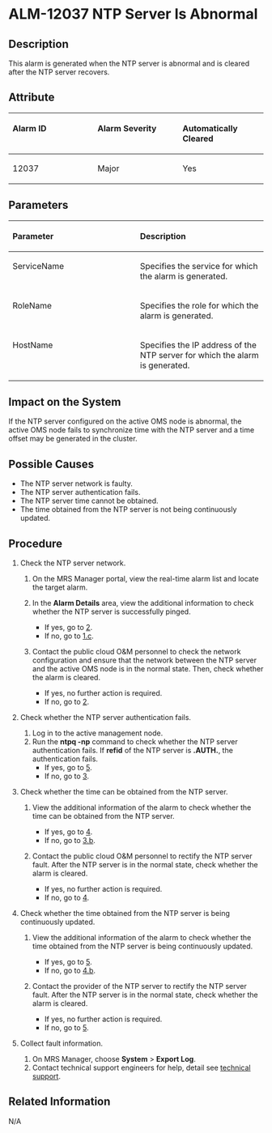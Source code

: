 # ALM-12037 NTP Server Is Abnormal<a name="EN-US_TOPIC_0125375613"></a>

## Description<a name="s3eceb87d615a4e4b80fcbbb4745254c1"></a>

This alarm is generated when the NTP server is abnormal and is cleared after the NTP server recovers.

## Attribute<a name="sa492b5e1f4b44093a91faaef801a37c7"></a>

<a name="t5edc43e3974f41219b36c8e7bb08a005"></a>
<table><thead align="left"><tr id="r5fc4e6bb37fa4f11a97769fb412f1fc6"><th class="cellrowborder" valign="top" width="33.33333333333333%" id="mcps1.1.4.1.1"><p id="acbcb5147e04446fd81be5d4652006b97"><a name="acbcb5147e04446fd81be5d4652006b97"></a><a name="acbcb5147e04446fd81be5d4652006b97"></a><strong id="af6ec458325dd4a57871518a3902a60d3"><a name="af6ec458325dd4a57871518a3902a60d3"></a><a name="af6ec458325dd4a57871518a3902a60d3"></a>Alarm ID</strong></p>
</th>
<th class="cellrowborder" valign="top" width="33.33333333333333%" id="mcps1.1.4.1.2"><p id="a56b7375ad01e478985b455f4d8e034be"><a name="a56b7375ad01e478985b455f4d8e034be"></a><a name="a56b7375ad01e478985b455f4d8e034be"></a><strong id="af147d7879ccd42a58edf1c2382afcbb6"><a name="af147d7879ccd42a58edf1c2382afcbb6"></a><a name="af147d7879ccd42a58edf1c2382afcbb6"></a>Alarm Severity</strong></p>
</th>
<th class="cellrowborder" valign="top" width="33.33333333333333%" id="mcps1.1.4.1.3"><p id="aad8a69d35e0e459288b4241abbbfa137"><a name="aad8a69d35e0e459288b4241abbbfa137"></a><a name="aad8a69d35e0e459288b4241abbbfa137"></a><strong id="a295798011550460f9c5d4152f114372e"><a name="a295798011550460f9c5d4152f114372e"></a><a name="a295798011550460f9c5d4152f114372e"></a>Automatically Cleared</strong></p>
</th>
</tr>
</thead>
<tbody><tr id="r74e986d4ed4b4e948ad4124a0ff15edc"><td class="cellrowborder" valign="top" width="33.33333333333333%" headers="mcps1.1.4.1.1 "><p id="ad11c398616cc4554938b685b9b30fdca"><a name="ad11c398616cc4554938b685b9b30fdca"></a><a name="ad11c398616cc4554938b685b9b30fdca"></a>12037</p>
</td>
<td class="cellrowborder" valign="top" width="33.33333333333333%" headers="mcps1.1.4.1.2 "><p id="a84250f20c7c04f338cff73422e9f364b"><a name="a84250f20c7c04f338cff73422e9f364b"></a><a name="a84250f20c7c04f338cff73422e9f364b"></a>Major</p>
</td>
<td class="cellrowborder" valign="top" width="33.33333333333333%" headers="mcps1.1.4.1.3 "><p id="a840fb1b1a93c4e059b6d4fa509b50329"><a name="a840fb1b1a93c4e059b6d4fa509b50329"></a><a name="a840fb1b1a93c4e059b6d4fa509b50329"></a>Yes</p>
</td>
</tr>
</tbody>
</table>

## Parameters<a name="s3de6431482be4b4094ec0535330d9b84"></a>

<a name="t73254d89082943db86feb611ae2ddbc5"></a>
<table><thead align="left"><tr id="r67d8fc13e7614232af4c53ef317cb9ca"><th class="cellrowborder" valign="top" width="50%" id="mcps1.1.3.1.1"><p id="af7b286bf3b714596a0b0a2fa7445852f"><a name="af7b286bf3b714596a0b0a2fa7445852f"></a><a name="af7b286bf3b714596a0b0a2fa7445852f"></a><strong id="a9a870b3e54ff4f8fb9bb9f562a4c3441"><a name="a9a870b3e54ff4f8fb9bb9f562a4c3441"></a><a name="a9a870b3e54ff4f8fb9bb9f562a4c3441"></a>Parameter</strong></p>
</th>
<th class="cellrowborder" valign="top" width="50%" id="mcps1.1.3.1.2"><p id="a6e4472717c5443b48e2a7ad1fe03c9ef"><a name="a6e4472717c5443b48e2a7ad1fe03c9ef"></a><a name="a6e4472717c5443b48e2a7ad1fe03c9ef"></a><strong id="aef80779eff0c40babc568469861dbe6e"><a name="aef80779eff0c40babc568469861dbe6e"></a><a name="aef80779eff0c40babc568469861dbe6e"></a>Description</strong></p>
</th>
</tr>
</thead>
<tbody><tr id="r91b68f3ce405462ebc0490a8cadbc3b7"><td class="cellrowborder" valign="top" width="50%" headers="mcps1.1.3.1.1 "><p id="ad64d31bf57464a558926e364d841d5f6"><a name="ad64d31bf57464a558926e364d841d5f6"></a><a name="ad64d31bf57464a558926e364d841d5f6"></a>ServiceName</p>
</td>
<td class="cellrowborder" valign="top" width="50%" headers="mcps1.1.3.1.2 "><p id="ab4698746dd144fd4b3e6ccc16fcedd97"><a name="ab4698746dd144fd4b3e6ccc16fcedd97"></a><a name="ab4698746dd144fd4b3e6ccc16fcedd97"></a>Specifies the service for which the alarm is generated.</p>
</td>
</tr>
<tr id="rc65ba3097e324f37a54172e5e7a54fab"><td class="cellrowborder" valign="top" width="50%" headers="mcps1.1.3.1.1 "><p id="a37a5daed69cd402fbed3baa1243698e0"><a name="a37a5daed69cd402fbed3baa1243698e0"></a><a name="a37a5daed69cd402fbed3baa1243698e0"></a>RoleName</p>
</td>
<td class="cellrowborder" valign="top" width="50%" headers="mcps1.1.3.1.2 "><p id="a8ade6252cc5d49869ec2aba8af90631a"><a name="a8ade6252cc5d49869ec2aba8af90631a"></a><a name="a8ade6252cc5d49869ec2aba8af90631a"></a>Specifies the role for which the alarm is generated.</p>
</td>
</tr>
<tr id="r2645b48222d449bda2e0fb408b6a8993"><td class="cellrowborder" valign="top" width="50%" headers="mcps1.1.3.1.1 "><p id="ae55a21410440489e81d4cd7363f098b5"><a name="ae55a21410440489e81d4cd7363f098b5"></a><a name="ae55a21410440489e81d4cd7363f098b5"></a>HostName</p>
</td>
<td class="cellrowborder" valign="top" width="50%" headers="mcps1.1.3.1.2 "><p id="a74af3b12911e4ac08692ec729c40a03c"><a name="a74af3b12911e4ac08692ec729c40a03c"></a><a name="a74af3b12911e4ac08692ec729c40a03c"></a>Specifies the IP address of the NTP server for which the alarm is generated.</p>
</td>
</tr>
</tbody>
</table>

## Impact on the System<a name="s6e435e6eb2f5490a852842d0a39f8262"></a>

If the NTP server configured on the active OMS node is abnormal, the active OMS node fails to synchronize time with the NTP server and a time offset may be generated in the cluster.

## Possible Causes<a name="s85c7e4567da14f79a619ed623138ea72"></a>

-   The NTP server network is faulty.
-   The NTP server authentication fails.
-   The NTP server time cannot be obtained.
-   The time obtained from the NTP server is not being continuously updated.

## Procedure<a name="sc834d049513b40389a86391843caa958"></a>

1.  Check the NTP server network.
    1.  On the MRS Manager portal, view the real-time alarm list and locate the target alarm.
    2.  In the  **Alarm Details**  area, view the additional information to check whether the NTP server is successfully pinged.
        -   If yes, go to  [2](#ld61fbd0ccbb244d7bcb1e221d3286e45).
        -   If no, go to  [1.c](#ld9a1a87677a3475387c27525094b8146).

    3.  <a name="ld9a1a87677a3475387c27525094b8146"></a>Contact the public cloud O&M personnel to check the network configuration and ensure that the network between the NTP server and the active OMS node is in the normal state. Then, check whether the alarm is cleared.
        -   If yes, no further action is required.
        -   If no, go to  [2](#ld61fbd0ccbb244d7bcb1e221d3286e45).

2.  <a name="ld61fbd0ccbb244d7bcb1e221d3286e45"></a>Check whether the NTP server authentication fails.
    1.  Log in to the active management node.
    2.  Run the  **ntpq -np** command to check whether the NTP server authentication fails. If **refid** of the NTP server is **.AUTH.**, the authentication fails.
        -   If yes, go to  [5](#l1d126b8d55e4478fad5d946b115a6cee).
        -   If no, go to  [3](#lfdaf3b6dbf4d46b1965c61e53bc4d459).

3.  <a name="lfdaf3b6dbf4d46b1965c61e53bc4d459"></a>Check whether the time can be obtained from the NTP server.
    1.  View the additional information of the alarm to check whether the time can be obtained from the NTP server.
        -   If yes, go to  [4](#lcd1401fcf18944118b00619aa99e7681).
        -   If no, go to  [3.b](#l3d50397f374d4ab7bce7db2efb3674c2).

    2.  <a name="l3d50397f374d4ab7bce7db2efb3674c2"></a>Contact the public cloud O&M personnel to rectify the NTP server fault. After the NTP server is in the normal state, check whether the alarm is cleared.
        -   If yes, no further action is required.
        -   If no, go to  [4](#lcd1401fcf18944118b00619aa99e7681).

4.  <a name="lcd1401fcf18944118b00619aa99e7681"></a>Check whether the time obtained from the NTP server is being continuously updated.
    1.  View the additional information of the alarm to check whether the time obtained from the NTP server is being continuously updated.
        -   If yes, go to  [5](#l1d126b8d55e4478fad5d946b115a6cee).
        -   If no, go to  [4.b](#l40ab755ff2db40cdb2a1cef91d03e8af).

    2.  <a name="l40ab755ff2db40cdb2a1cef91d03e8af"></a>Contact the provider of the NTP server to rectify the NTP server fault. After the NTP server is in the normal state, check whether the alarm is cleared.
        -   If yes, no further action is required.
        -   If no, go to  [5](#l1d126b8d55e4478fad5d946b115a6cee).

5.  <a name="l1d126b8d55e4478fad5d946b115a6cee"></a>Collect fault information.
    1.  On MRS Manager, choose  **System**  \>  **Export Log**.
    2.  Contact technical support engineers for help, detail see  [technical support](https://docs.otc.t-systems.com/en-us/public/learnmore.html).


## Related Information<a name="sa20172464bdc45338ed5202674b2d2f2"></a>

N/A

